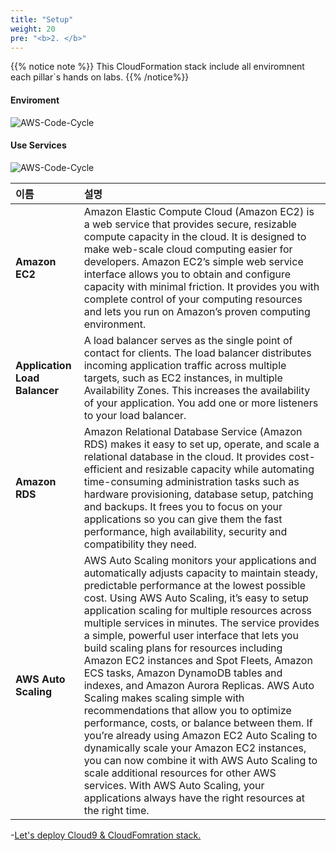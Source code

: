 ```yaml
---
title: "Setup"
weight: 20
pre: "<b>2. </b>"
---
```


{{% notice note %}}
This CloudFormation stack include all enviromnent each pillar`s hands on labs. 
{{% /notice%}}
 

#### Enviroment
![AWS-Code-Cycle](/images/war/awswellarchitected.svg)

#### Use Services
![AWS-Code-Cycle](/images/war/awsservice.svg)


| 이름 | 설명|
|:---|:---|
| **Amazon EC2** | Amazon Elastic Compute Cloud (Amazon EC2) is a web service that provides secure, resizable compute capacity in the cloud. It is designed to make web-scale cloud computing easier for developers. Amazon EC2’s simple web service interface allows you to obtain and configure capacity with minimal friction. It provides you with complete control of your computing resources and lets you run on Amazon’s proven computing environment. |
| **Application Load Balancer** | A load balancer serves as the single point of contact for clients. The load balancer distributes incoming application traffic across multiple targets, such as EC2 instances, in multiple Availability Zones. This increases the availability of your application. You add one or more listeners to your load balancer.|
| **Amazon RDS** | Amazon Relational Database Service (Amazon RDS) makes it easy to set up, operate, and scale a relational database in the cloud. It provides cost-efficient and resizable capacity while automating time-consuming administration tasks such as hardware provisioning, database setup, patching and backups. It frees you to focus on your applications so you can give them the fast performance, high availability, security and compatibility they need. | 
| **AWS Auto Scaling** | AWS Auto Scaling monitors your applications and automatically adjusts capacity to maintain steady, predictable performance at the lowest possible cost. Using AWS Auto Scaling, it’s easy to setup application scaling for multiple resources across multiple services in minutes. The service provides a simple, powerful user interface that lets you build scaling plans for resources including Amazon EC2 instances and Spot Fleets, Amazon ECS tasks, Amazon DynamoDB tables and indexes, and Amazon Aurora Replicas. AWS Auto Scaling makes scaling simple with recommendations that allow you to optimize performance, costs, or balance between them. If you’re already using Amazon EC2 Auto Scaling to dynamically scale your Amazon EC2 instances, you can now combine it with AWS Auto Scaling to scale additional resources for other AWS services. With AWS Auto Scaling, your applications always have the right resources at the right time.| 

-[Let's deploy Cloud9 & CloudFomration stack.](/en/setup/cloud9) 
